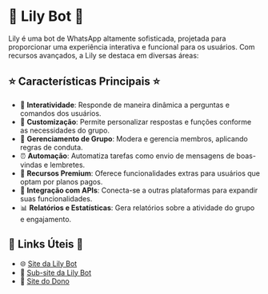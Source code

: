 

# 🌸 Lily Bot 🌸

Lily é uma bot de WhatsApp altamente sofisticada, projetada para proporcionar uma experiência interativa e funcional para os usuários. Com recursos avançados, a Lily se destaca em diversas áreas:

## ⭐ Características Principais ⭐

- 🤖 **Interatividade**: Responde de maneira dinâmica a perguntas e comandos dos usuários.
- 🎨 **Customização**: Permite personalizar respostas e funções conforme as necessidades do grupo.
- 👮 **Gerenciamento de Grupo**: Modera e gerencia membros, aplicando regras de conduta.
- ⏰ **Automação**: Automatiza tarefas como envio de mensagens de boas-vindas e lembretes.
- 💎 **Recursos Premium**: Oferece funcionalidades extras para usuários que optam por planos pagos.
- 🔗 **Integração com APIs**: Conecta-se a outras plataformas para expandir suas funcionalidades.
- 📊 **Relatórios e Estatísticas**: Gera relatórios sobre a atividade do grupo e engajamento.

## 🔗 Links Úteis 🔗

- 🌐 [Site da Lily Bot](https://nick290612.github.io/Lily-site/)
- 📌 [Sub-site da Lily Bot](https://linktr.ee/lilybot)
- 👤 [Site do Dono](https://linktr.ee/Nickzindev)


